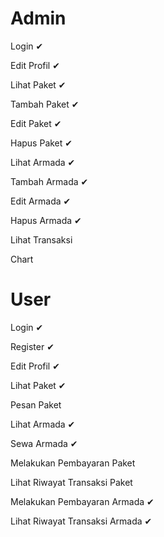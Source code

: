 # Admin

Login ✔

Edit Profil ✔

Lihat Paket ✔

Tambah Paket ✔

Edit Paket ✔

Hapus Paket ✔

Lihat Armada ✔

Tambah Armada ✔

Edit Armada ✔

Hapus Armada ✔

Lihat Transaksi

Chart

# User

Login ✔ 

Register ✔ 

Edit Profil ✔

Lihat Paket ✔

Pesan Paket

Lihat Armada ✔

Sewa Armada ✔

Melakukan Pembayaran Paket

Lihat Riwayat Transaksi Paket

Melakukan Pembayaran Armada ✔

Lihat Riwayat Transaksi Armada ✔
